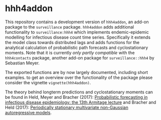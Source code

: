 # hhh4addon

This repository contains a development version of `hhh4addon`, an add-on package to the `surveillance` package. `hhh4addon` adds additional functionality to `surveillance:hhh4` which implements endemic-epidemic modelling for infectious disease count time series. Specifically it extends the model class towards distributed lags and adds functions for the analytical calculation of probabilistic path forecasts and cyclostationary moments. Note that it is currently *only partly compatible* with the `hhh4contacts` package, another add-on package for `surveillance::hhh4` by Sebastian Meyer.

The exported functions are by now largely documented, including short examples. to get an overview over the functionality of the package please consider the vignette `vignette(hhh4addon)`.

The theory behind longterm predictions and cyclostationary moments can be found in Held, Meyer and Bracher (2017): [Probabilistic forecasting in infectious disease epidemiology: the 13th Armitage lecture](http://onlinelibrary.wiley.com/doi/10.1002/sim.7363/full#references)  and Bracher and Held (2017): [Periodically stationary multivariate non-Gaussian autoregressive models](https://arxiv.org/abs/1707.04635).